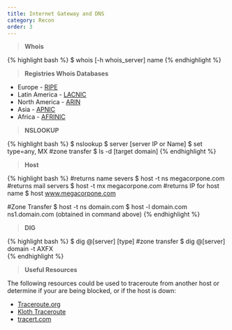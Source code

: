 ```yaml
---
title: Internet Gateway and DNS
category: Recon
order: 3
---
```


> **Whois** 

{% highlight bash %}
$ whois [-h whois_server] name
{% endhighlight %}

> **Registries Whois Databases**

* Europe - [RIPE](http://www.ripe.net/)
* Latin America - [LACNIC](http://www.lacnic.net/en/)
* North America - [ARIN](https://www.arin.net/)
* Asia - [APNIC](http://www.apnic.net/)
* Africa - [AFRINIC](http://www.afrinic.net/)

> **NSLOOKUP** 

{% highlight bash %}
$ nslookup
$ server [server IP or Name]
$ set type=any, MX
#zone transfer
$ ls -d [target domain] 
{% endhighlight %}

> **Host**

{% highlight bash %}
#returns name severs
$ host -t ns megacorpone.com
#returns mail servers
$ host -t mx megacorpone.com
#returns IP for host name
$ host www.megacorpone.com 


#Zone Transfer
$ host -t ns domain.com 
$ host -l domain.com ns1.domain.com (obtained in command above)
{% endhighlight %}

> **DIG** 

{% highlight bash %}
$ dig @[server] [type]
#zone transfer
$ dig @[server] domain -t AXFX  
{% endhighlight %}

> **Useful Resources**

The following resources could be used to traceroute from another host or determine if your are being blocked, or if the host is down:
* [Traceroute.org](www.traceroute.org)
* [Kloth Traceroute](www.kloth.net/services/traceroute.php)
* [tracert.com](www.tracert.com)


